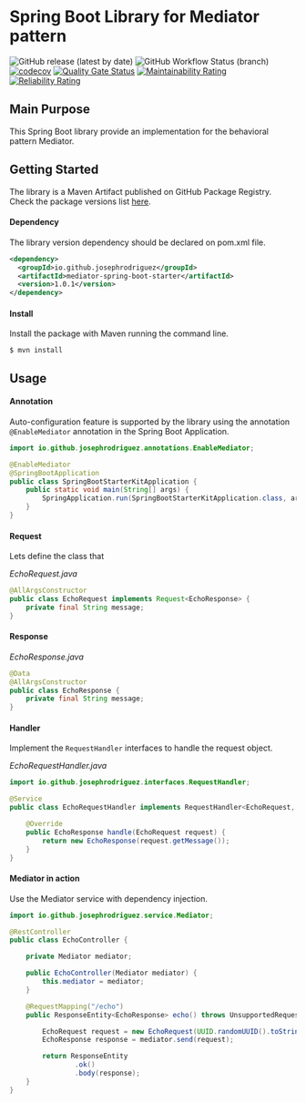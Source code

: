 # Spring Boot Library for Mediator pattern

![GitHub release (latest by date)](https://img.shields.io/github/v/release/josephrodriguez/mediator-spring-boot-starter)
![GitHub Workflow Status (branch)](https://img.shields.io/github/workflow/status/josephrodriguez/mediator-spring-boot-starter/Maven%20Package/main)
[![codecov](https://codecov.io/gh/josephrodriguez/mediator-spring-boot-starter/branch/main/graph/badge.svg?token=FVTMMF2BB1)](https://codecov.io/gh/josephrodriguez/mediator-spring-boot-starter)
[![Quality Gate Status](https://sonarcloud.io/api/project_badges/measure?project=josephrodriguez_mediator-spring-boot-starter&metric=alert_status)](https://sonarcloud.io/dashboard?id=josephrodriguez_mediator-spring-boot-starter)
[![Maintainability Rating](https://sonarcloud.io/api/project_badges/measure?project=josephrodriguez_mediator-spring-boot-starter&metric=sqale_rating)](https://sonarcloud.io/dashboard?id=josephrodriguez_mediator-spring-boot-starter)
[![Reliability Rating](https://sonarcloud.io/api/project_badges/measure?project=josephrodriguez_mediator-spring-boot-starter&metric=reliability_rating)](https://sonarcloud.io/dashboard?id=josephrodriguez_mediator-spring-boot-starter)

## Main Purpose

This Spring Boot library provide an implementation for the behavioral pattern Mediator.

## Getting Started

The library is a Maven Artifact published on GitHub Package Registry. Check the package versions list [here](https://github.com/josephrodriguez/mediator-spring-boot-starter/packages/). 

#### Dependency

The library version dependency should be declared on pom.xml file.

```xml
<dependency>
  <groupId>io.github.josephrodriguez</groupId>
  <artifactId>mediator-spring-boot-starter</artifactId>
  <version>1.0.1</version>
</dependency>
```

#### Install

Install the package with Maven running the command line.

```shell
$ mvn install
```

## Usage

#### Annotation

Auto-configuration feature is supported by the library using the annotation `@EnableMediator` annotation in the Spring Boot Application.

```java
import io.github.josephrodriguez.annotations.EnableMediator;

@EnableMediator
@SpringBootApplication
public class SpringBootStarterKitApplication {
    public static void main(String[] args) {
        SpringApplication.run(SpringBootStarterKitApplication.class, args);
    }
}
```

#### Request

Lets define the class that 

_EchoRequest.java_
```java
@AllArgsConstructor
public class EchoRequest implements Request<EchoResponse> {
    private final String message;
}
```

#### Response

_EchoResponse.java_
```java
@Data
@AllArgsConstructor
public class EchoResponse {
    private final String message;
}
```

#### Handler
Implement the `RequestHandler` interfaces to handle the request object. 

_EchoRequestHandler.java_
```java
import io.github.josephrodriguez.interfaces.RequestHandler;

@Service
public class EchoRequestHandler implements RequestHandler<EchoRequest, EchoResponse> {

    @Override
    public EchoResponse handle(EchoRequest request) {
        return new EchoResponse(request.getMessage());
    }
}
```

#### Mediator in action

Use the Mediator service with dependency injection.

```java
import io.github.josephrodriguez.service.Mediator;

@RestController
public class EchoController {

    private Mediator mediator;

    public EchoController(Mediator mediator) {
        this.mediator = mediator;
    }

    @RequestMapping("/echo")
    public ResponseEntity<EchoResponse> echo() throws UnsupportedRequestException {

        EchoRequest request = new EchoRequest(UUID.randomUUID().toString());
        EchoResponse response = mediator.send(request);

        return ResponseEntity
                .ok()
                .body(response);
    }
}
```